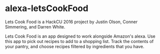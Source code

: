 # alexa-letsCookFood
Lets Cook Food is a HackCU 2016 project by Justin Olson, Conner Simmering, and Darren White. 

Lets Cook Food is an app designed to work alongside Amazon's alexa. Use this app to pick out recipes to add to a shopping list. Track the contents of your pantry, and choose recipes filtered by ingredients that you have. 
